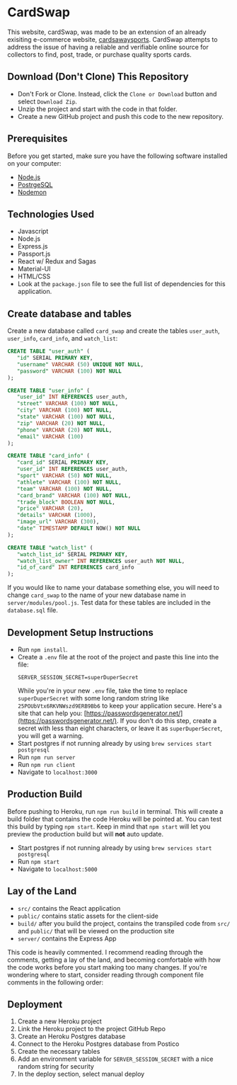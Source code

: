 # CardSwap
This website, cardSwap, was made to be an extension of an already exisiting e-commerce website, [cardsawaysports](https://www.cardsawaysports.com/). CardSwap attempts to address the issue of having a reliable and verifiable online source for collectors to find, post, trade, or purchase quality sports cards.

## Download (Don't Clone) This Repository
* Don't Fork or Clone. Instead, click the `Clone or Download` button and select `Download Zip`.
* Unzip the project and start with the code in that folder.
* Create a new GitHub project and push this code to the new repository.

## Prerequisites
Before you get started, make sure you have the following software installed on your computer:

- [Node.js](https://nodejs.org/en/)
- [PostrgeSQL](https://www.postgresql.org/)
- [Nodemon](https://nodemon.io/)

## Technologies Used
* Javascript
* Node.js
* Express.js
* Passport.js
* React w/ Redux and Sagas
* Material-UI
* HTML/CSS
* Look at the `package.json` file to see the full list of dependencies for this application.

## Create database and tables
Create a new database called `card_swap` and create the tables `user_auth`, `user_info`, `card_info`, and `watch_list`:

```SQL
CREATE TABLE "user_auth" (
   "id" SERIAL PRIMARY KEY,
   "username" VARCHAR (50) UNIQUE NOT NULL,
   "password" VARCHAR (100) NOT NULL
);

CREATE TABLE "user_info" (
   "user_id" INT REFERENCES user_auth,
   "street" VARCHAR (100) NOT NULL,
   "city" VARCHAR (100) NOT NULL,
   "state" VARCHAR (100) NOT NULL,
   "zip" VARCHAR (20) NOT NULL,
   "phone" VARCHAR (20) NOT NULL,
   "email" VARCHAR (100)
);

CREATE TABLE "card_info" (
   "card_id" SERIAL PRIMARY KEY,
   "user_id" INT REFERENCES user_auth,
   "sport" VARCHAR (50) NOT NULL,
   "athlete" VARCHAR (100) NOT NULL,
   "team" VARCHAR (100) NOT NULL,
   "card_brand" VARCHAR (100) NOT NULL,
   "trade_block" BOOLEAN NOT NULL,
   "price" VARCHAR (20),
   "details" VARCHAR (1000),
   "image_url" VARCHAR (300),
   "date" TIMESTAMP DEFAULT NOW() NOT NULL
);

CREATE TABLE "watch_list" (
   "watch_list_id" SERIAL PRIMARY KEY,
   "watch_list_owner" INT REFERENCES user_auth NOT NULL,
   "id_of_card" INT REFERENCES card_info
);
```

If you would like to name your database something else, you will need to change `card_swap` to the name of your new database name in `server/modules/pool.js`. Test data for these tables are included in the `database.sql` file.

## Development Setup Instructions
* Run `npm install`.
* Create a `.env` file at the root of the project and paste this line into the file:
    ```
    SERVER_SESSION_SECRET=superDuperSecret
    ```
    While you're in your new `.env` file, take the time to replace `superDuperSecret` with some long random string like `25POUbVtx6RKVNWszd9ERB9Bb6` to keep your application secure. Here's a site that can help you: [https://passwordsgenerator.net/](https://passwordsgenerator.net/). If you don't do this step, create a secret with less than eight characters, or leave it as `superDuperSecret`, you will get a warning.
* Start postgres if not running already by using `brew services start postgresql`
* Run `npm run server`
* Run `npm run client`
* Navigate to `localhost:3000`

## Production Build

Before pushing to Heroku, run `npm run build` in terminal. This will create a build folder that contains the code Heroku will be pointed at. You can test this build by typing `npm start`. Keep in mind that `npm start` will let you preview the production build but will **not** auto update.

* Start postgres if not running already by using `brew services start postgresql`
* Run `npm start`
* Navigate to `localhost:5000`

## Lay of the Land

* `src/` contains the React application
* `public/` contains static assets for the client-side
* `build/` after you build the project, contains the transpiled code from `src/` and `public/` that will be viewed on the production site
* `server/` contains the Express App

This code is heavily commented. I recommend reading through the comments, getting a lay of the land, and becoming comfortable with how the code works before you start making too many changes. If you're wondering where to start, consider reading through component file comments in the following order:

## Deployment
1. Create a new Heroku project
1. Link the Heroku project to the project GitHub Repo
1. Create an Heroku Postgres database
1. Connect to the Heroku Postgres database from Postico
1. Create the necessary tables
1. Add an environment variable for `SERVER_SESSION_SECRET` with a nice random string for security
1. In the deploy section, select manual deploy

